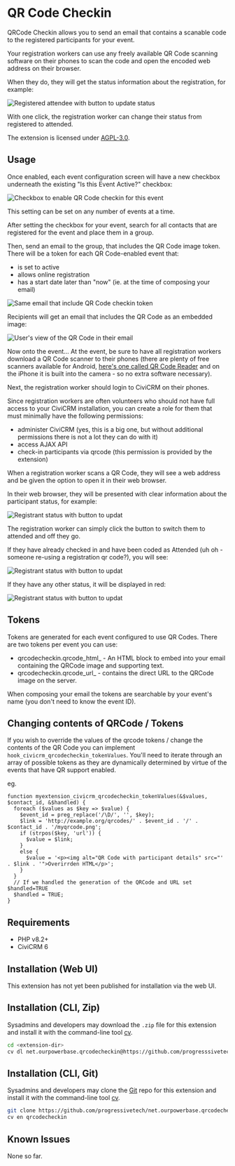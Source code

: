 # QR Code Checkin

QRCode Checkin allows you to send an email that contains a scanable code to the registered participants for your event.

Your registration workers can use any freely available QR Code scanning software on their phones to scan the code and open the encoded web address on their browser.

When they do, they will get the status information about the registration, for example:


![Registered attendee with button to update status](/images/qrcode-checkin-registered.png)

With one click, the registration worker can change their status from registered to attended.

The extension is licensed under [AGPL-3.0](LICENSE.txt).

## Usage

Once enabled, each event configuration screen will have a new checkbox underneath the existing "Is this Event Active?" checkbox:

![Checkbox to enable QR Code checkin for this event](/images/qrcode-event-configuration.png)

This setting can be set on any number of events at a time.

After setting the checkbox for your event, search for all contacts that are registered for the event and place them in a group.

Then, send an email to the group, that includes the QR Code image token. There will be a token for each QR Code-enabled event that:

 * is set to active
 * allows online registration
 * has a start date later than "now" (ie. at the time of composing your email)

![Same email that include QR Code checkin token](/images/qrcode-compose-email.png)

Recipients will get an email that includes the QR Code as an embedded image:

![User's view of the QR Code in their email](/images/qrcode-view-email.png)

Now onto the event... At the event, be sure to have all registration workers download a QR Code scanner to their phones (there are plenty of free scanners available for Android, [here's one called QR Code Reader](https://play.google.com/store/apps/details?id=me.scan.android.client&hl=en) and on the iPhone it is built into the camera - so no extra software necessary).

Next, the registration worker should login to CiviCRM on their phones.

Since registration workers are often volunteers who should not have full access to your CiviCRM installation, you can create a role for them that must minimally have the following permissions:

 * administer CiviCRM (yes, this is a big one, but without additional permissions there is not a lot they can do with it)
 * access AJAX API
 * check-in participants via qrcode (this permission is provided by the extension)

When a registration worker scans a QR Code, they will see a web address and be given the option to open it in their web browser.

In their web browser, they will be presented with clear information about the participant status, for example:

![Registrant status with button to updat](/images/qrcode-checkin-registered.png)

The registration worker can simply click the button to switch them to attended and off they go.

If they have already checked in and have been coded as Attended (uh oh - someone re-using a registration qr code?), you will see:

![Registrant status with button to updat](/images/qrcode-checkin-attended.png)

If they have any other status, it will be displayed in red:

![Registrant status with button to updat](/images/qrcode-checkin-pending.png)

## Tokens

Tokens are generated for each event configured to use QR Codes. There are two tokens per event you can use:
* qrcodecheckin.qrcode_html_<eventID> - An HTML block to embed into your email containing the QRCode image and supporting text.
* qrcodecheckin.qrcode_url_<eventID> - contains the direct URL to the QRCode image on the server.

When composing your email the tokens are searchable by your event's name (you don't need to know the event ID).

## Changing contents of QRCode / Tokens

If you wish to override the values of the qrcode tokens / change the contents of the QR Code you can implement 
`hook_civicrm_qrcodecheckin_tokenValues`. You'll need to iterate through an array of possible tokens as they are dynamically
determined by virtue of the events that have QR support enabled.

eg.
```
function myextension_civicrm_qrcodecheckin_tokenValues(&$values, $contact_id, &$handled) {
  foreach ($values as $key => $value) {
    $event_id = preg_replace('/\D/', '', $key);
    $link = 'http://example.org/qrcodes/' . $event_id . '/' . $contact_id . '/myqrcode.png';
    if (strpos($key, 'url')) {
      $value = $link;
    }
    else {
      $value = '<p><img alt="QR Code with participant details" src="' . $link . '">Overirrden HTML</p>';
    }
  }
  // If we handled the generation of the QRCode and URL set $handled=TRUE
  $handled = TRUE;
}
```


## Requirements

* PHP v8.2+
* CiviCRM 6 

## Installation (Web UI)

This extension has not yet been published for installation via the web UI.

## Installation (CLI, Zip)

Sysadmins and developers may download the `.zip` file for this extension and
install it with the command-line tool [cv](https://github.com/civicrm/cv).

```bash
cd <extension-dir>
cv dl net.ourpowerbase.qrcodecheckin@https://github.com/progresssivetech/net.ourpowerbase.qrcodecheckin/archive/master.zip
```

## Installation (CLI, Git)

Sysadmins and developers may clone the [Git](https://en.wikipedia.org/wiki/Git) repo for this extension and
install it with the command-line tool [cv](https://github.com/civicrm/cv).

```bash
git clone https://github.com/progressivetech/net.ourpowerbase.qrcodecheckin.git
cv en qrcodecheckin
```

## Known Issues

None so far.

